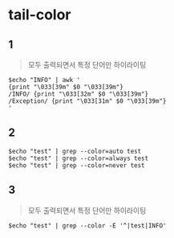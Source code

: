 # tail-color

## 1
  
> 모두 출력되면서 특정 단어만 하이라이팅
  
```shell
$echo "INFO" | awk '
{print "\033[39m" $0 "\033[39m"}
/INFO/ {print "\033[32m" $0 "\033[39m"}
/Exception/ {print "\033[31m" $0 "\033[39m"}
'
```

## 2

```shell
$echo "test" | grep --color=auto test
$echo "test" | grep --color=always test
$echo "test" | grep --color=never test
```

## 3

> 모두 출력되면서 특정 단어만 하이라이팅

```shell
$echo "test" | grep --color -E '^|test|INFO'
```
